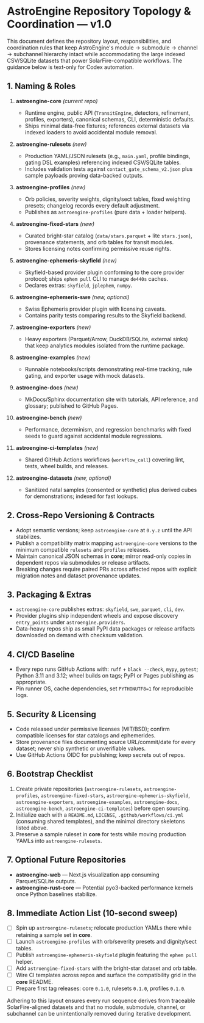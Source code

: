# AstroEngine Repository Topology & Coordination — v1.0

This document defines the repository layout, responsibilities, and
coordination rules that keep AstroEngine's module → submodule → channel
→ subchannel hierarchy intact while accommodating the large indexed
CSV/SQLite datasets that power SolarFire-compatible workflows. The
guidance below is text-only for Codex automation.

## 1. Naming & Roles

1. **astroengine-core** *(current repo)*
   - Runtime engine, public API (`TransitEngine`, detectors, refinement,
     profiles, exporters), canonical schemas, CLI, deterministic defaults.
   - Ships minimal data-free fixtures; references external datasets via
     indexed loaders to avoid accidental module removal.

2. **astroengine-rulesets** *(new)*
   - Production YAML/JSON rulesets (e.g., `main.yaml`, profile bindings,
     gating DSL examples) referencing indexed CSV/SQLite tables.
   - Includes validation tests against `contact_gate_schema_v2.json` plus
     sample payloads proving data-backed outputs.

3. **astroengine-profiles** *(new)*
   - Orb policies, severity weights, dignity/sect tables, fixed weighting
     presets; changelog records every default adjustment.
   - Publishes as `astroengine-profiles` (pure data + loader helpers).

4. **astroengine-fixed-stars** *(new)*
   - Curated bright-star catalog (`data/stars.parquet` + lite `stars.json`),
     provenance statements, and orb tables for transit modules.
   - Stores licensing notes confirming permissive reuse rights.

5. **astroengine-ephemeris-skyfield** *(new)*
   - Skyfield-based provider plugin conforming to the core provider
     protocol; ships `ephem pull` CLI to manage `de440s` caches.
   - Declares extras: `skyfield`, `jplephem`, `numpy`.

6. **astroengine-ephemeris-swe** *(new, optional)*
   - Swiss Ephemeris provider plugin with licensing caveats.
   - Contains parity tests comparing results to the Skyfield backend.

7. **astroengine-exporters** *(new)*
   - Heavy exporters (Parquet/Arrow, DuckDB/SQLite, external sinks) that
     keep analytics modules isolated from the runtime package.

8. **astroengine-examples** *(new)*
   - Runnable notebooks/scripts demonstrating real-time tracking,
     rule gating, and exporter usage with mock datasets.

9. **astroengine-docs** *(new)*
   - MkDocs/Sphinx documentation site with tutorials, API reference, and
     glossary; published to GitHub Pages.

10. **astroengine-bench** *(new)*
    - Performance, determinism, and regression benchmarks with fixed
      seeds to guard against accidental module regressions.

11. **astroengine-ci-templates** *(new)*
    - Shared GitHub Actions workflows (`workflow_call`) covering lint,
      tests, wheel builds, and releases.

12. **astroengine-datasets** *(new, optional)*
    - Sanitized natal samples (consented or synthetic) plus derived cubes
      for demonstrations; indexed for fast lookups.

## 2. Cross-Repo Versioning & Contracts

- Adopt semantic versions; keep `astroengine-core` at `0.y.z` until the
  API stabilizes.
- Publish a compatibility matrix mapping `astroengine-core` versions to
  the minimum compatible `rulesets` and `profiles` releases.
- Maintain canonical JSON schemas in **core**; mirror read-only copies in
  dependent repos via submodules or release artifacts.
- Breaking changes require paired PRs across affected repos with explicit
  migration notes and dataset provenance updates.

## 3. Packaging & Extras

- `astroengine-core` publishes extras: `skyfield`, `swe`, `parquet`,
  `cli`, `dev`.
- Provider plugins ship independent wheels and expose discovery
  `entry_points` under `astroengine.providers`.
- Data-heavy repos ship as small PyPI data packages or release artifacts
  downloaded on demand with checksum validation.

## 4. CI/CD Baseline

- Every repo runs GitHub Actions with: `ruff` + `black --check`, `mypy`,
  `pytest`; Python 3.11 and 3.12; wheel builds on tags; PyPI or Pages
  publishing as appropriate.
- Pin runner OS, cache dependencies, set `PYTHONUTF8=1` for reproducible
  logs.

## 5. Security & Licensing

- Code released under permissive licenses (MIT/BSD); confirm compatible
  licenses for star catalogs and ephemerides.
- Store provenance files documenting source URL/commit/date for every
  dataset; never ship synthetic or unverifiable values.
- Use GitHub Actions OIDC for publishing; keep secrets out of repos.

## 6. Bootstrap Checklist

1. Create private repositories (`astroengine-rulesets`, `astroengine-profiles`,
   `astroengine-fixed-stars`, `astroengine-ephemeris-skyfield`,
   `astroengine-exporters`, `astroengine-examples`, `astroengine-docs`,
   `astroengine-bench`, `astroengine-ci-templates`) before open sourcing.
2. Initialize each with a `README.md`, `LICENSE`, `.github/workflows/ci.yml`
   (consuming shared templates), and the minimal directory skeletons listed
   above.
3. Preserve a sample ruleset in **core** for tests while moving production
   YAMLs into `astroengine-rulesets`.

## 7. Optional Future Repositories

- **astroengine-web** — Next.js visualization app consuming Parquet/SQLite
  outputs.
- **astroengine-rust-core** — Potential pyo3-backed performance kernels once
  Python baselines stabilize.

## 8. Immediate Action List (10-second sweep)

- [ ] Spin up `astroengine-rulesets`; relocate production YAMLs there while
      retaining a sample set in **core**.
- [ ] Launch `astroengine-profiles` with orb/severity presets and
      dignity/sect tables.
- [ ] Publish `astroengine-ephemeris-skyfield` plugin featuring the `ephem pull`
      helper.
- [ ] Add `astroengine-fixed-stars` with the bright-star dataset and orb table.
- [ ] Wire CI templates across repos and surface the compatibility grid in the
      **core** README.
- [ ] Prepare first tag releases: core `0.1.0`, rulesets `0.1.0`, profiles `0.1.0`.

Adhering to this layout ensures every run sequence derives from traceable
SolarFire-aligned datasets and that no module, submodule, channel, or subchannel
can be unintentionally removed during iterative development.
